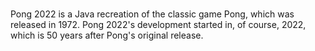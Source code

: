 <h1>
  <picture>
    <source srcset="pong-2022-logo-light.svg" media="(prefers-color-scheme: light), (prefers-color-scheme: no-preference)" />
    <source srcset="pong-2022-logo-dark.svg" media="(prefers-color-scheme: dark)" />
  </picture>
</h1>
Pong 2022 is a Java recreation of the classic game Pong, which was released in 1972. Pong 2022's development started in, of course, 2022, which is 50 years after Pong's original release.
